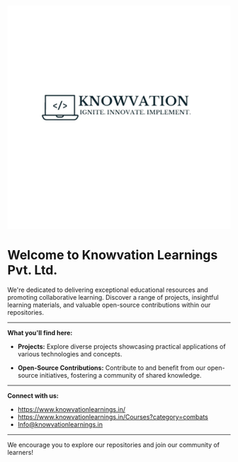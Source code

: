 ![Logo](Logo.jpg)
# Welcome to Knowvation Learnings Pvt. Ltd.

We're dedicated to delivering exceptional educational resources and promoting collaborative learning. Discover a range of projects, insightful learning materials, and valuable open-source contributions within our repositories.

---

**What you'll find here:**

*   **Projects:** Explore diverse projects showcasing practical applications of various technologies and concepts.

*   **Open-Source Contributions:** Contribute to and benefit from our open-source initiatives, fostering a community of shared knowledge.

---

**Connect with us:**

*   https://www.knowvationlearnings.in/
*   https://www.knowvationlearnings.in/Courses?category=combats
*   Info@knowvationlearnings.in
---

We encourage you to explore our repositories and join our community of learners!
